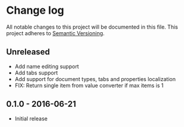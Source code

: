 # Change log
All notable changes to this project will be documented in this file.
This project adheres to [Semantic Versioning](http://semver.org/).

## Unreleased

- Add name editing support
- Add tabs support
- Add support for document types, tabs and properties localization
- FIX: Return single item from value converter if max items is 1

## 0.1.0 - 2016-06-21
- Initial release
